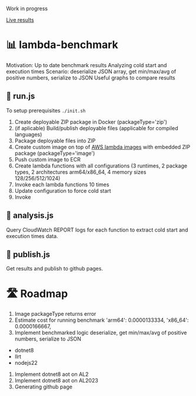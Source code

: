 Work in progress

[Live results](https://rutkowski-tomasz.github.io/lambda-benchmark/)

# 📊 lambda-benchmark

Motivation:
Up to date benchmark results
Analyzing cold start and execution times
Scenario: deserialize JSON array, get min/max/avg of positive numbers, serialize to JSON
Useful graphs to compare results

## 🚀 run.js

To setup prerequisites `./init.sh`
1. Create deployable ZIP package in Docker (packageType='zip')
  1. (if aplicable) Build/publish deployable files (applicable for compiled languages)
  1. Package deployable files into ZIP
1. Create custom image on top of [AWS lambda images](https://gallery.ecr.aws/lambda) with embedded ZIP package (packageType='image')
1. Push custom image to ECR
1. Create lambda functions with all configurations (3 runtimes, 2 package types, 2 architectures arm64/x86_64, 4 memory sizes 128/256/512/1024) 
1. Invoke each lambda functions 10 times
  1. Update configuration to force cold start
  1. Invoke

## 🔎 analysis.js
Query CloudWatch REPORT logs for each function to extract cold start and execution times data.

## 📢 publish.js
Get results and publish to github pages.
 
# 🛣️ Roadmap

1. Image packageType returns error
1. Estimate cost for running benchmark 'arm64': 0.0000133334, 'x86_64': 0.0000166667,
1. Implement benchmarked logic deserialize, get min/max/avg of positive numbers, serialize to JSON
  - dotnet8
  - llrt
  - nodejs22
1. Implement dotnet8 aot on AL2
1. Implement dotnet8 aot on AL2023
1. Generating github page
